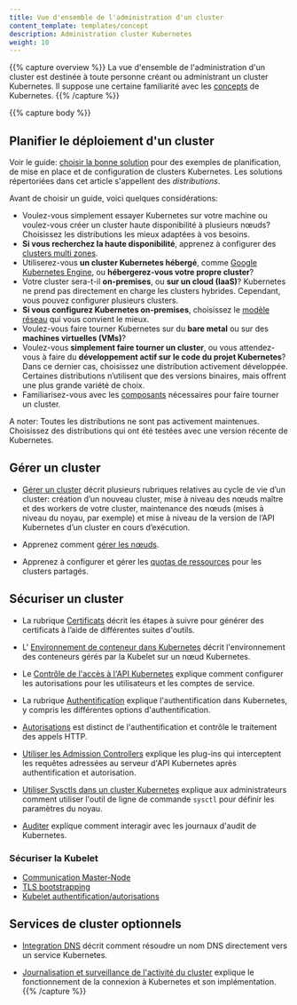 ```yaml
---
title: Vue d'ensemble de l'administration d'un cluster
content_template: templates/concept
description: Administration cluster Kubernetes
weight: 10
---
```


{{% capture overview %}}
La vue d'ensemble de l'administration d'un cluster est destinée à toute personne créant ou administrant un cluster Kubernetes.
Il suppose une certaine familiarité avec les [concepts](/docs/concepts/) de Kubernetes.
{{% /capture %}}

{{% capture body %}}
## Planifier le déploiement d'un cluster

Voir le guide: [choisir la bonne solution](/docs/setup/pick-right-solution) pour des exemples de planification, de mise en place et de configuration de clusters Kubernetes. Les solutions répertoriées dans cet article s'appellent des *distributions*.

Avant de choisir un guide, voici quelques considérations:

 - Voulez-vous simplement essayer Kubernetes sur votre machine ou voulez-vous créer un cluster haute disponibilité à plusieurs nœuds? Choisissez les distributions les mieux adaptées à vos besoins.
 - **Si vous recherchez la haute disponibilité**, apprenez à configurer des [clusters multi zones](/docs/concepts/cluster-administration/federation/).
 - Utiliserez-vous **un cluster Kubernetes hébergé**, comme [Google Kubernetes Engine](https://cloud.google.com/kubernetes-engine/), ou **hébergerez-vous votre propre cluster**?
 - Votre cluster sera-t-il **on-premises**, ou **sur un cloud (IaaS)**? Kubernetes ne prend pas directement en charge les clusters hybrides. Cependant, vous pouvez configurer plusieurs clusters.
 - **Si vous configurez Kubernetes on-premises**, choisissez le [modèle réseau](/docs/concepts/cluster-administration/networking/) qui vous convient le mieux.
 - Voulez-vous faire tourner Kubernetes sur du **bare metal** ou sur des **machines virtuelles (VMs)**?
 - Voulez-vous **simplement faire tourner un cluster**, ou vous attendez-vous à faire du **développement actif sur le code du projet Kubernetes**? Dans ce dernier cas, choisissez une distribution activement développée. Certaines distributions n’utilisent que des versions binaires, mais offrent une plus grande variété de choix.
 - Familiarisez-vous avec les [composants](/docs/admin/cluster-components/) nécessaires pour faire tourner un cluster.

A noter: Toutes les distributions ne sont pas activement maintenues. Choisissez des distributions qui ont été testées avec une version récente de Kubernetes.

## Gérer un cluster

* [Gérer un cluster](/docs/tasks/administer-cluster/cluster-management/) décrit plusieurs rubriques relatives au cycle de vie d’un cluster: création d’un nouveau cluster, mise à niveau des nœuds maître et des workers de votre cluster, maintenance des nœuds (mises à niveau du noyau, par exemple) et mise à niveau de la version de l’API Kubernetes d’un cluster en cours d’exécution.

* Apprenez comment [gérer les nœuds](/docs/concepts/nodes/node/).

* Apprenez à configurer et gérer les [quotas de ressources](/docs/concepts/policy/resource-quotas/) pour les clusters partagés.

## Sécuriser un cluster

* La rubrique [Certificats](/docs/concepts/cluster-administration/certificates/) décrit les étapes à suivre pour générer des certificats à l’aide de différentes suites d'outils.

* L' [Environnement de conteneur dans Kubernetes](/docs/concepts/containers/container-environment-variables/) décrit l'environnement des conteneurs gérés par la Kubelet sur un nœud Kubernetes.

* Le [Contrôle de l'accès à l'API Kubernetes](/docs/reference/access-authn-authz/controlling-access/) explique comment configurer les autorisations pour les utilisateurs et les comptes de service.

* La rubrique [Authentification](/docs/reference/access-authn-authz/authentication/) explique l'authentification dans Kubernetes, y compris les différentes options d'authentification.

* [Autorisations](/docs/reference/access-authn-authz/authorization/) est distinct de l'authentification et contrôle le traitement des appels HTTP.

* [Utiliser les Admission Controllers](/docs/reference/access-authn-authz/admission-controllers/) explique les plug-ins qui interceptent les requêtes adressées au serveur d'API Kubernetes après authentification et autorisation.

* [Utiliser Sysctls dans un cluster Kubernetes](/docs/concepts/cluster-administration/sysctl-cluster/) explique aux administrateurs comment utiliser l'outil de ligne de commande `sysctl` pour définir les paramètres du noyau.

* [Auditer](/docs/tasks/debug-application-cluster/audit/) explique comment interagir avec les journaux d'audit de Kubernetes.

### Sécuriser la Kubelet
  * [Communication Master-Node](/docs/concepts/architecture/master-node-communication/)
  * [TLS bootstrapping](/docs/reference/command-line-tools-reference/kubelet-tls-bootstrapping/)
  * [Kubelet authentification/autorisations](/docs/admin/kubelet-authentication-authorization/)

## Services de cluster optionnels

* [Integration DNS](/docs/concepts/services-networking/dns-pod-service/) décrit comment résoudre un nom DNS directement vers un service Kubernetes.

* [Journalisation et surveillance de l'activité du cluster](/docs/concepts/cluster-administration/logging/) explique le fonctionnement de la connexion à Kubernetes et son implémentation.
{{% /capture %}}


